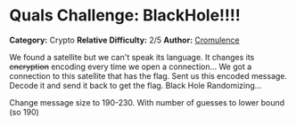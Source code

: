 # Quals Challenge: BlackHole!!!! #

**Category:** Crypto
**Relative Difficulty:** 2/5
**Author:** [Cromulence](https://cromulence.com/)

We found a satellite but we can't speak its language. It changes its ~~encryption~~ encoding every time we open a connection... 
We got a connection to this satellite that has the flag. Sent us this encoded message. Decode it and send it back to get the flag. 
Black Hole Randomizing...

Change message size to 190-230. With number of guesses to lower bound (so 190)